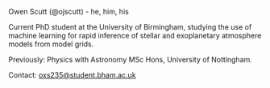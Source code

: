 Owen Scutt (@ojscutt) - he, him, his

Current PhD student at the University of Birmingham, studying the use of machine learning for rapid inference of stellar and exoplanetary atmosphere models from model grids.

Previously: Physics with Astronomy MSc Hons, University of Nottingham.

Contact: oxs235@student.bham.ac.uk

<!---
ojscutt/ojscutt is a ✨ special ✨ repository because its `README.md` (this file) appears on your GitHub profile.
You can click the Preview link to take a look at your changes.
--->
